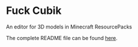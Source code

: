 # Fuck Cubik
An editor for 3D models in Minecraft ResourcePacks

The complete README file can be found [here](https://github.com/Fuck-Cubik/Fuck-Cubik).
